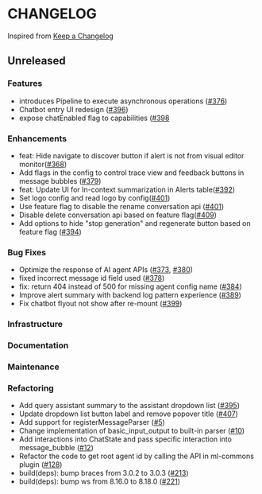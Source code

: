 # CHANGELOG

Inspired from [Keep a Changelog](https://keepachangelog.com/en/1.0.0/)

## Unreleased


### Features

- introduces Pipeline to execute asynchronous operations ([#376](https://github.com/opensearch-project/dashboards-assistant/pull/376))
- Chatbot entry UI redesign ([#396](https://github.com/opensearch-project/dashboards-assistant/pull/396))
- expose chatEnabled flag to capabilities ([#398](https://github.com/opensearch-project/dashboards-assistant/pull/398)

### Enhancements

- feat: Hide navigate to discover button if alert is not from visual editor monitor([#368](https://github.com/opensearch-project/dashboards-assistant/pull/368))
- Add flags in the config to control trace view and feedback buttons in message bubbles ([#379](https://github.com/opensearch-project/dashboards-assistant/pull/379))
- feat: Update UI for In-context summarization in Alerts table([#392](https://github.com/opensearch-project/dashboards-assistant/pull/392))
- Set logo config and read logo by config([#401](https://github.com/opensearch-project/dashboards-assistant/pull/401))
- Use feature flag to disable the rename conversation api ([#401](https://github.com/opensearch-project/dashboards-assistant/pull/410))
- Disable delete conversation api based on feature flag([#409](https://github.com/opensearch-project/dashboards-assistant/pull/409))
- Add options to hide "stop generation" and regenerate button based on feature flag ([#394](https://github.com/opensearch-project/dashboards-assistant/pull/394))


### Bug Fixes

- Optimize the response of AI agent APIs ([#373](https://github.com/opensearch-project/dashboards-assistant/pull/373), [#380](https://github.com/opensearch-project/dashboards-assistant/pull/380))
- fixed incorrect message id field used ([#378](https://github.com/opensearch-project/dashboards-assistant/pull/378))
- fix: return 404 instead of 500 for missing agent config name ([#384](https://github.com/opensearch-project/dashboards-assistant/pull/384))
- Improve alert summary with backend log pattern experience ([#389](https://github.com/opensearch-project/dashboards-assistant/pull/389))
- Fix chatbot flyout not show after re-mount ([#399](https://github.com/opensearch-project/dashboards-assistant/pull/399))

### Infrastructure

### Documentation

### Maintenance

### Refactoring
- Add query assistant summary to the assistant dropdown list ([#395](https://github.com/opensearch-project/dashboards-assistant/pull/395))
- Update dropdown list button label and remove popover title ([#407](https://github.com/opensearch-project/dashboards-assistant/pull/407))
- Add support for registerMessageParser ([#5](https://github.com/opensearch-project/dashboards-assistant/pull/5))
- Change implementation of basic_input_output to built-in parser ([#10](https://github.com/opensearch-project/dashboards-assistant/pull/10))
- Add interactions into ChatState and pass specific interaction into message_bubble ([#12](https://github.com/opensearch-project/dashboards-assistant/pull/12))
- Refactor the code to get root agent id by calling the API in ml-commons plugin ([#128](https://github.com/opensearch-project/dashboards-assistant/pull/128))
- build(deps): bump braces from 3.0.2 to 3.0.3 ([#213](https://github.com/opensearch-project/dashboards-assistant/pull/213))
- build(deps): bump ws from 8.16.0 to 8.18.0 ([#221](https://github.com/opensearch-project/dashboards-assistant/pull/221))


